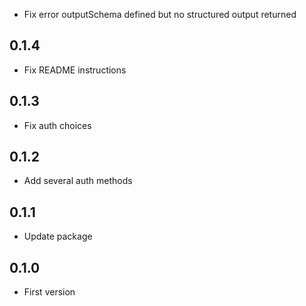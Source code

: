 * Fix error outputSchema defined but no structured output returned

## 0.1.4 ##
* Fix README instructions

## 0.1.3 ##
* Fix auth choices

## 0.1.2 ##
* Add several auth methods

## 0.1.1 ##
* Update package

## 0.1.0 ##
* First version

